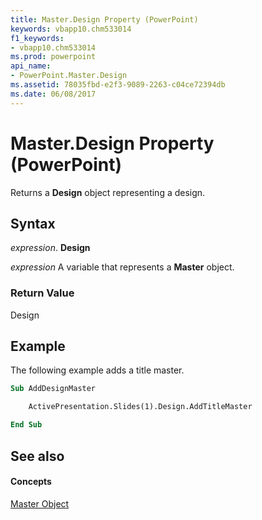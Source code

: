 ```yaml
---
title: Master.Design Property (PowerPoint)
keywords: vbapp10.chm533014
f1_keywords:
- vbapp10.chm533014
ms.prod: powerpoint
api_name:
- PowerPoint.Master.Design
ms.assetid: 78035fbd-e2f3-9089-2263-c04ce72394db
ms.date: 06/08/2017
---
```



# Master.Design Property (PowerPoint)

Returns a  **Design** object representing a design.


## Syntax

 _expression_. **Design**

 _expression_ A variable that represents a **Master** object.


### Return Value

Design


## Example

The following example adds a title master.


```vb
Sub AddDesignMaster

    ActivePresentation.Slides(1).Design.AddTitleMaster

End Sub
```


## See also


#### Concepts


[Master Object](master-object-powerpoint.md)

